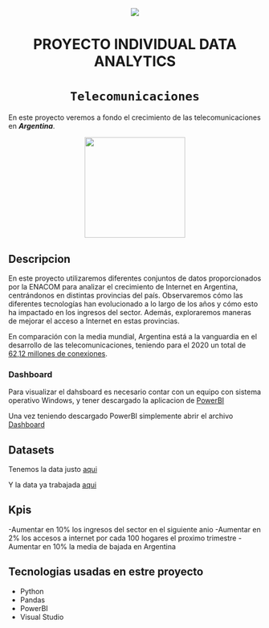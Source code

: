 <p align='center'>
<img src ="https://d31uz8lwfmyn8g.cloudfront.net/Assets/logo-henry-white-lg.png">
<p>

<h1 align='center'>
 <b>PROYECTO INDIVIDUAL DATA ANALYTICS</b>
</h1>
 
# <h1 align="center">**`Telecomunicaciones`**</h1>

En este proyecto veremos a fondo el crecimiento de las telecomunicaciones en ***Argentina***.
<p align='center'>
<img src = 'https://newses.cgtn.com/n/BfJIA-CAA-HAA/BceGDAA.jpg' height = 200>
<p>


## **Descripcion**

En este proyecto utilizaremos diferentes conjuntos de datos proporcionados por la ENACOM para analizar el crecimiento de Internet en Argentina, centrándonos en distintas provincias del país. Observaremos cómo las diferentes tecnologías han evolucionado a lo largo de los años y cómo esto ha impactado en los ingresos del sector. Además, exploraremos maneras de mejorar el acceso a Internet en estas provincias.

En comparación con la media mundial, Argentina está a la vanguardia en el desarrollo de las telecomunicaciones, teniendo para el 2020 un total de [62,12 millones de conexiones](https://www.datosmundial.com/america/argentina/telecomunicacion.php). 

 
### **Dashboard**
Para visualizar el dahsboard es necesario contar con un equipo con sistema operativo Windows, y tener descargado la aplicacion de [PowerBI](https://powerbi.microsoft.com/en-us/downloads/)

Una vez teniendo descargado PowerBI simplemente abrir el archivo [Dashboard](https://github.com/ReneRamosTrvn/data_analytics_project/blob/main/dashboard.pbix)


## **Datasets**
Tenemos la data justo [aqui](https://github.com/ReneRamosTrvn/data_analytics_project/tree/main/datasets)

Y la data ya trabajada [aqui](https://github.com/ReneRamosTrvn/data_analytics_project/tree/main/clean_datasets)


## **Kpis**
-Aumentar en 10% los ingresos del sector en el siguiente anio
-Aumentar en 2% los accesos a internet por cada 100 hogares el proximo trimestre
-Aumentar en 10% la media de bajada en Argentina

## **Tecnologias usadas en estre proyecto**
- Python
- Pandas
- PowerBI
- Visual Studio
